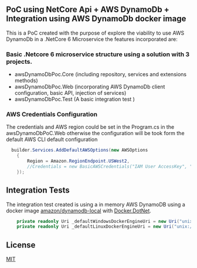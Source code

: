 ## PoC  using NetCore Api + AWS DynamoDb + Integration using AWS DynamoDb docker image

This is a PoC created with the purpose of explore the viability to use AWS DynamoDb in a .NetCore 6 Microservice
the features incorporated are:


### Basic .Netcore 6 microservice structure using a solution with 3 projects.
* awsDynamoDbPoc.Core (including repository, services and extensions methods)
* awsDynamoDbPoc.Web (incorporating AWS DynamoDb client configuration, basic API, injection of services)
* awsDynamoDbPoc.Test (A basic integration test )


### AWS Credentials Configuration
The credentials and AWS region could be set in the Program.cs in the awsDynamoDbPoC.Web otherwise the configuration will be took form the default AWS CLI default configuration  
```c#
  builder.Services.AddDefaultAWSOptions(new AWSOptions
    {
        Region = Amazon.RegionEndpoint.USWest2,
        //Credentials = new BasicAWSCredentials("IAM User AccessKey", "IAM User Secret")
    });
```

## Integration Tests
The integration test created is using a in memory AWS DynamoDB using a docker image [amazon/dynamodb-local](https://docs.aws.amazon.com/amazondynamodb/latest/developerguide/DynamoDBLocal.DownloadingAndRunning.html)  with [Docker.DotNet](https://github.com/dotnet/Docker.DotNet). 

```c#
    private readonly Uri _defaultWindowsDockerEngineUri = new Uri("unix:///var/run/docker.sock");
    private readonly Uri _defaultLinuxDockerEngineUri = new Uri("unix:///var/run/docker.sock");
```
## License
[MIT](https://choosealicense.com/licenses/mit/)